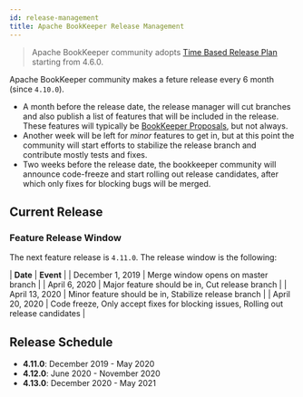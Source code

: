 ```yaml
---
id: release-management
title: Apache BookKeeper Release Management
---
```


> Apache BookKeeper community adopts [Time Based Release Plan](https://cwiki.apache.org/confluence/display/BOOKKEEPER/BP-13+-+Time+Based+Release+Plan) starting from 4.6.0.

Apache BookKeeper community makes a feture release every 6 month (since `4.10.0`).

- A month before the release date, the release manager will cut branches and also publish a list of features that will be included in the release. These features will typically be [BookKeeper Proposals](./bookkeeper-proposals/), but not always.
- Another week will be left for *minor* features to get in, but at this point the community will start efforts to stabilize the release branch and contribute mostly tests and fixes.
- Two weeks before the release date, the bookkeeper community will announce code-freeze and start rolling out release candidates, after which only fixes for blocking bugs will be merged.

## Current Release

### Feature Release Window

The next feature release is `4.11.0`. The release window is the following:

| **Date** | **Event** | | December 1, 2019 | Merge window opens on master branch | | April 6, 2020 | Major feature should be in, Cut release branch | | April 13, 2020 | Minor feature should be in, Stabilize release branch | | April 20, 2020 | Code freeze, Only accept fixes for blocking issues, Rolling out release candidates |

## Release Schedule

- **4.11.0**: December 2019 - May 2020
- **4.12.0**: June 2020 - November 2020
- **4.13.0**: December 2020 - May 2021

